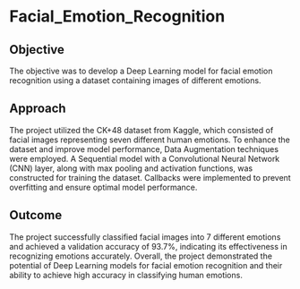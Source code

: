 # Facial_Emotion_Recognition

## Objective
The objective was to develop a Deep Learning model for facial emotion recognition using a dataset containing images of different emotions.

## Approach
The project utilized the CK+48 dataset from Kaggle, which consisted of facial images representing seven different human emotions. To enhance the dataset and improve model performance, Data Augmentation techniques were employed. A Sequential model with a Convolutional Neural Network (CNN) layer, along with max pooling and activation functions, was constructed for training the dataset. Callbacks were implemented to prevent overfitting and ensure optimal model performance.

## Outcome
The project successfully classified facial images into 7 different emotions and achieved a validation accuracy of 93.7%, indicating its effectiveness in recognizing emotions accurately.
Overall, the project demonstrated the potential of Deep Learning models for facial emotion recognition and their ability to achieve high accuracy in classifying human emotions.


